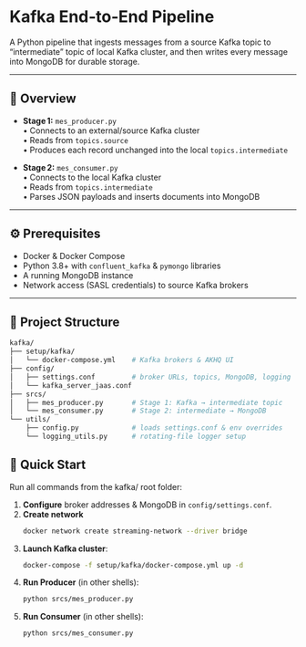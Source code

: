 # Kafka End‑to‑End Pipeline

A Python pipeline that ingests messages from a source Kafka topic to “intermediate” topic of local Kafka cluster, and then writes every message into MongoDB for durable storage.

---

## 📝 Overview

- **Stage 1:** `mes_producer.py`  
  • Connects to an external/source Kafka cluster  
  • Reads from `topics.source`  
  • Produces each record unchanged into the local `topics.intermediate`

- **Stage 2:** `mes_consumer.py`  
  • Connects to the local Kafka cluster  
  • Reads from `topics.intermediate`  
  • Parses JSON payloads and inserts documents into MongoDB

---

## ⚙️ Prerequisites

- Docker & Docker Compose  
- Python 3.8+ with `confluent_kafka` & `pymongo` libraries  
- A running MongoDB instance  
- Network access (SASL credentials) to source Kafka brokers

---

## 📁 Project Structure
```bash
kafka/
├── setup/kafka/  
│   └── docker-compose.yml    # Kafka brokers & AKHQ UI  
├── config/  
│   ├── settings.conf         # broker URLs, topics, MongoDB, logging  
│   └── kafka_server_jaas.conf  
├── srcs/  
│   ├── mes_producer.py       # Stage 1: Kafka → intermediate topic  
│   └── mes_consumer.py       # Stage 2: intermediate → MongoDB  
└── utils/  
    ├── config.py             # loads settings.conf & env overrides  
    └── logging_utils.py      # rotating‑file logger setup
```

## 🚀 Quick Start
Run all commands from the kafka/ root folder:

1. **Configure** broker addresses & MongoDB in `config/settings.conf`.
2. **Create network**
   ```bash
   docker network create streaming-network --driver bridge
   ```
4. **Launch Kafka cluster**:
   ```bash
   docker-compose -f setup/kafka/docker-compose.yml up -d
   ```
6. **Run Producer** (in other shells):
   ```bash
   python srcs/mes_producer.py
   ```
5. **Run Consumer** (in other shells):
   ```bash
   python srcs/mes_consumer.py
   ```


